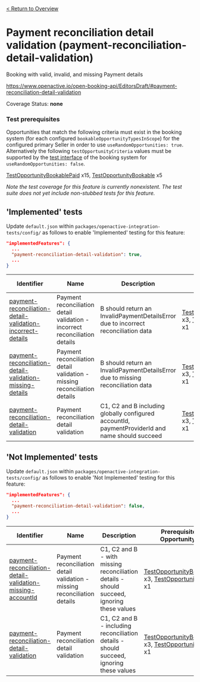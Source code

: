 [< Return to Overview](../../README.md)
# Payment reconciliation detail validation (payment-reconciliation-detail-validation)

Booking with valid, invalid, and missing Payment details


https://www.openactive.io/open-booking-api/EditorsDraft/#payment-reconciliation-detail-validation

Coverage Status: **none**
### Test prerequisites
Opportunities that match the following criteria must exist in the booking system (for each configured `bookableOpportunityTypesInScope`) for the configured primary Seller in order to use `useRandomOpportunities: true`. Alternatively the following `testOpportunityCriteria` values must be supported by the [test interface](https://openactive.io/test-interface/) of the booking system for `useRandomOpportunities: false`.

[TestOpportunityBookablePaid](https://openactive.io/test-interface#TestOpportunityBookablePaid) x15, [TestOpportunityBookable](https://openactive.io/test-interface#TestOpportunityBookable) x5

*Note the test coverage for this feature is currently nonexistent. The test suite does not yet include non-stubbed tests for this feature.*


## 'Implemented' tests

Update `default.json` within `packages/openactive-integration-tests/config/` as follows to enable 'Implemented' testing for this feature:

```json
"implementedFeatures": {
  ...
  "payment-reconciliation-detail-validation": true,
  ...
}
```

| Identifier | Name | Description | Prerequisites per Opportunity Type |
|------------|------|-------------|---------------|
| [payment-reconciliation-detail-validation-incorrect-details](./implemented/payment-reconciliation-detail-validation-incorrect-details-test.js) | Payment reconciliation detail validation - incorrect reconciliation details | B should return an InvalidPaymentDetailsError due to incorrect reconciliation data | [TestOpportunityBookablePaid](https://openactive.io/test-interface#TestOpportunityBookablePaid) x3, [TestOpportunityBookable](https://openactive.io/test-interface#TestOpportunityBookable) x1 |
| [payment-reconciliation-detail-validation-missing-details](./implemented/payment-reconciliation-detail-validation-missing-details-test.js) | Payment reconciliation detail validation - missing reconciliation details | B should return an InvalidPaymentDetailsError due to missing reconciliation data | [TestOpportunityBookablePaid](https://openactive.io/test-interface#TestOpportunityBookablePaid) x3, [TestOpportunityBookable](https://openactive.io/test-interface#TestOpportunityBookable) x1 |
| [payment-reconciliation-detail-validation](./implemented/payment-reconciliation-detail-validation-test.js) | Payment reconciliation detail validation | C1, C2 and B including globally configured accountId, paymentProviderId and name should succeed | [TestOpportunityBookablePaid](https://openactive.io/test-interface#TestOpportunityBookablePaid) x3, [TestOpportunityBookable](https://openactive.io/test-interface#TestOpportunityBookable) x1 |



## 'Not Implemented' tests


Update `default.json` within `packages/openactive-integration-tests/config/` as follows to enable 'Not Implemented' testing for this feature:

```json
"implementedFeatures": {
  ...
  "payment-reconciliation-detail-validation": false,
  ...
}
```

| Identifier | Name | Description | Prerequisites per Opportunity Type |
|------------|------|-------------|---------------|
| [payment-reconciliation-detail-validation-missing-accountId](./not-implemented/payment-reconciliation-detail-validation-missing-accountId-test.js) | Payment reconciliation detail validation - missing reconciliation details | C1, C2 and B - with missing reconciliation details - should succeed, ignoring these values | [TestOpportunityBookablePaid](https://openactive.io/test-interface#TestOpportunityBookablePaid) x3, [TestOpportunityBookable](https://openactive.io/test-interface#TestOpportunityBookable) x1 |
| [payment-reconciliation-detail-validation](./not-implemented/payment-reconciliation-detail-validation-test.js) | Payment reconciliation detail validation | C1, C2 and B - including reconciliation details - should succeed, ignoring these values | [TestOpportunityBookablePaid](https://openactive.io/test-interface#TestOpportunityBookablePaid) x3, [TestOpportunityBookable](https://openactive.io/test-interface#TestOpportunityBookable) x1 |
